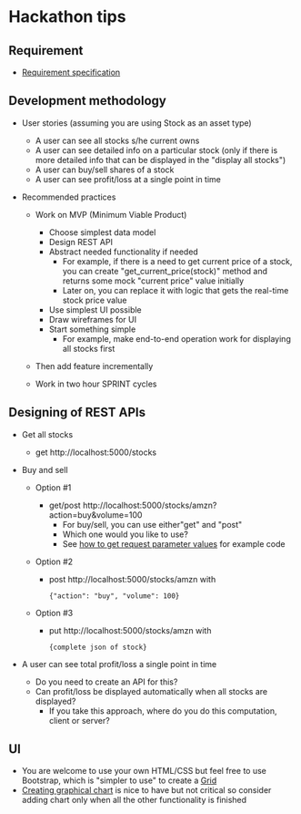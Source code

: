 # Hackathon tips

## Requirement

- [Requirement specification](https://bitbucket.org/neuedamats/portfoliomanager/src/master/)

## Development methodology

- User stories (assuming you are using Stock as an asset type)
  - A user can see all stocks s/he current owns
  - A user can see detailed info on a particular stock 
    (only if there is more detailed info that can be
    displayed in the "display all stocks")
  - A user can buy/sell shares of a stock
  - A user can see profit/loss at a single point in time
 
- Recommended practices
  - Work on MVP (Minimum Viable Product) 
    - Choose simplest data model
    - Design REST API
    - Abstract needed functionality if needed
      - For example, if there is a need to get current
        price of a stock, you can create "get_current_price(stock)" 
        method and returns some mock "current price" value initially
      - Later on, you can replace it with logic
        that gets the real-time stock price value
    - Use simplest UI possible
    - Draw wireframes for UI
    - Start something simple
      - For example, make end-to-end operation work
        for displaying all stocks first

  - Then add feature incrementally
  - Work in two hour SPRINT cycles

## Designing of REST APIs

- Get all stocks
  - get http://localhost:5000/stocks
- Buy and sell 
  - Option #1
    - get/post http://localhost:5000/stocks/amzn?action=buy&volume=100
      - For buy/sell, you can use either"get" and "post"
      - Which one would you like to use?
      - See [how to get request parameter values](https://stackabuse.com/get-request-query-parameters-with-flask/) 
        for example code

  - Option #2
    - post http://localhost:5000/stocks/amzn with
      
      ```
      {"action": "buy", "volume": 100}
      ```
  - Option #3
    - put http://localhost:5000/stocks/amzn with

      ```
      {complete json of stock}
      ```
    
- A user can see total profit/loss a single point in time
  - Do you need to create an API for this? 
  - Can profit/loss be displayed automatically 
    when all stocks are displayed?
    - If you take this approach, where do you do
      this computation, client or server?

## UI

- You are welcome to use your own HTML/CSS but
  feel free to use Bootstrap, which is "simpler
  to use" to create a [Grid](https://www.w3schools.com/bootstrap/bootstrap_grid_system.asp)
- [Creating graphical chart](https://mdbootstrap.com/docs/standard/data/charts/) 
  is nice to have but
  not critical so consider adding chart only 
  when all the other functionality is finished
